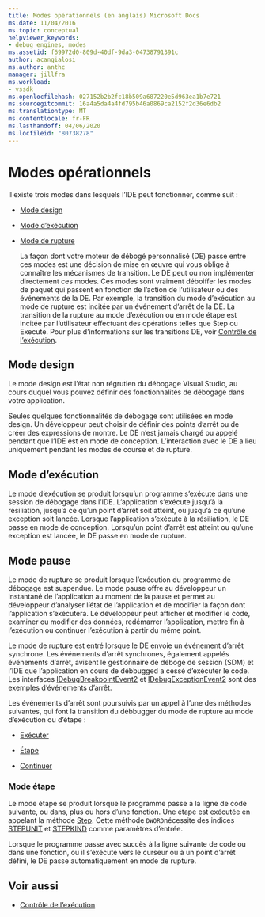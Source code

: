 ```yaml
---
title: Modes opérationnels (en anglais) Microsoft Docs
ms.date: 11/04/2016
ms.topic: conceptual
helpviewer_keywords:
- debug engines, modes
ms.assetid: f69972d0-809d-40df-9da3-04738791391c
author: acangialosi
ms.author: anthc
manager: jillfra
ms.workload:
- vssdk
ms.openlocfilehash: 027152b2b2fc18b509a687220e5d963ea1b7e721
ms.sourcegitcommit: 16a4a5da4a4fd795b46a0869ca2152f2d36e6db2
ms.translationtype: MT
ms.contentlocale: fr-FR
ms.lasthandoff: 04/06/2020
ms.locfileid: "80738278"
---
```

# <a name="operational-modes"></a>Modes opérationnels
Il existe trois modes dans lesquels l’IDE peut fonctionner, comme suit :

- [Mode design](#vsconoperationalmodesanchor1)

- [Mode d’exécution](#vsconoperationalmodesanchor2)

- [Mode de rupture](#vsconoperationalmodesanchor3)

  La façon dont votre moteur de débogé personnalisé (DE) passe entre ces modes est une décision de mise en œuvre qui vous oblige à connaître les mécanismes de transition. Le DE peut ou non implémenter directement ces modes. Ces modes sont vraiment déboiffer les modes de paquet qui passent en fonction de l’action de l’utilisateur ou des événements de la DE. Par exemple, la transition du mode d’exécution au mode de rupture est incitée par un événement d’arrêt de la DE. La transition de la rupture au mode d’exécution ou en mode étape est incitée par l’utilisateur effectuant des opérations telles que Step ou Execute. Pour plus d’informations sur les transitions DE, voir [Contrôle de l’exécution](../../extensibility/debugger/control-of-execution.md).

## <a name="design-mode"></a><a name="vsconoperationalmodesanchor1"></a>Mode design
 Le mode design est l’état non régrutien du débogage Visual Studio, au cours duquel vous pouvez définir des fonctionnalités de débogage dans votre application.

 Seules quelques fonctionnalités de débogage sont utilisées en mode design. Un développeur peut choisir de définir des points d’arrêt ou de créer des expressions de montre. Le DE n’est jamais chargé ou appelé pendant que l’IDE est en mode de conception. L’interaction avec le DE a lieu uniquement pendant les modes de course et de rupture.

## <a name="run-mode"></a><a name="vsconoperationalmodesanchor2"></a>Mode d’exécution
 Le mode d’exécution se produit lorsqu’un programme s’exécute dans une session de débogage dans l’IDE. L’application s’exécute jusqu’à la résiliation, jusqu’à ce qu’un point d’arrêt soit atteint, ou jusqu’à ce qu’une exception soit lancée. Lorsque l’application s’exécute à la résiliation, le DE passe en mode de conception. Lorsqu’un point d’arrêt est atteint ou qu’une exception est lancée, le DE passe en mode de rupture.

## <a name="break-mode"></a><a name="vsconoperationalmodesanchor3"></a>Mode pause
 Le mode de rupture se produit lorsque l’exécution du programme de débogage est suspendue. Le mode pause offre au développeur un instantané de l’application au moment de la pause et permet au développeur d’analyser l’état de l’application et de modifier la façon dont l’application s’exécutera. Le développeur peut afficher et modifier le code, examiner ou modifier des données, redémarrer l’application, mettre fin à l’exécution ou continuer l’exécution à partir du même point.

 Le mode de rupture est entré lorsque le DE envoie un événement d’arrêt synchrone. Les événements d’arrêt synchrones, également appelés événements d’arrêt, avisent le gestionnaire de débogé de session (SDM) et l’IDE que l’application en cours de débbugged a cessé d’exécuter le code. Les interfaces [IDebugBreakpointEvent2](../../extensibility/debugger/reference/idebugbreakpointevent2.md) et [IDebugExceptionEvent2](../../extensibility/debugger/reference/idebugexceptionevent2.md) sont des exemples d’événements d’arrêt.

 Les événements d’arrêt sont poursuivis par un appel à l’une des méthodes suivantes, qui font la transition du débbugger du mode de rupture au mode d’exécution ou d’étape :

- [Exécuter](../../extensibility/debugger/reference/idebugprocess3-execute.md)

- [Étape](../../extensibility/debugger/reference/idebugprocess3-step.md)

- [Continuer](../../extensibility/debugger/reference/idebugprocess3-continue.md)

### <a name="step-mode"></a><a name="vsconoperationalmodesanchor4"></a>Mode étape
 Le mode étape se produit lorsque le programme passe à la ligne de code suivante, ou dans, plus ou hors d’une fonction. Une étape est exécutée en appelant la méthode [Step](../../extensibility/debugger/reference/idebugprocess3-step.md). Cette méthode `DWORD`nécessite des indices [STEPUNIT](../../extensibility/debugger/reference/stepunit.md) et [STEPKIND](../../extensibility/debugger/reference/stepkind.md) comme paramètres d’entrée.

 Lorsque le programme passe avec succès à la ligne suivante de code ou dans une fonction, ou il s’exécute vers le curseur ou à un point d’arrêt défini, le DE passe automatiquement en mode de rupture.

## <a name="see-also"></a>Voir aussi
- [Contrôle de l’exécution](../../extensibility/debugger/control-of-execution.md)

